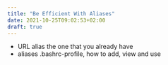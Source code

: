 ```yaml
---
title: "Be Efficient With Aliases"
date: 2021-10-25T09:02:53+02:00
draft: true
---
```


- URL alias the one that you already have 
- aliases .bashrc-profile, how to add, view and use
